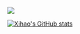 <!--
### Hi there 👋
-->

![](https://komarev.com/ghpvc/?username=xihaoli)

[![Xihao's GitHub stats](https://github-readme-stats-sigma-five.vercel.app/api?username=xihaoli)](https://github.com/anuraghazra/github-readme-stats)


<!--
**xihaoli/xihaoli** is a ✨ _special_ ✨ repository because its `README.md` (this file) appears on your GitHub profile.

Here are some ideas to get you started:

- 🔭 I’m currently working on ...
- 🌱 I’m currently learning ...
- 👯 I’m looking to collaborate on ...
- 🤔 I’m looking for help with ...
- 💬 Ask me about ...
- 📫 How to reach me: ...
- 😄 Pronouns: ...
- ⚡ Fun fact: ...
-->
